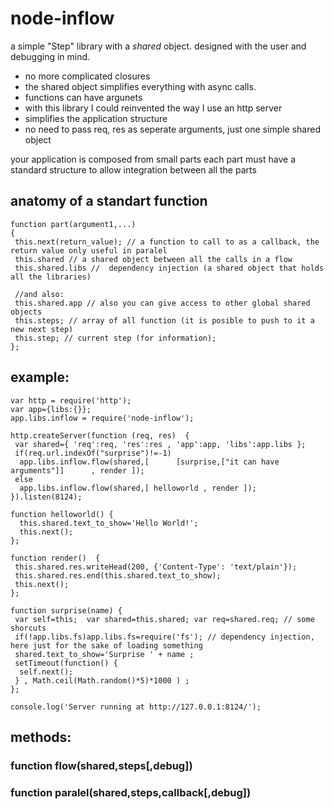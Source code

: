 # node-inflow
  a simple "Step" library with a _shared_ object.
  designed with the user and debugging in mind.

* no more complicated closures
* the shared object simplifies everything with async calls.
* functions can have argunets
* with this library I could reinvented the way I use an http server
* simplifies the application structure
* no need to pass req, res as seperate arguments, just one simple shared object


your application is composed from small parts
each part must have a standard structure to allow integration between all the parts

## anatomy of a standart function
    function part(argument1,...)
    {
     this.next(return_value); // a function to call to as a callback, the return value only useful in paralel
     this.shared // a shared object between all the calls in a flow
     this.shared.libs //  dependency injection (a shared object that holds all the libraries)
     
     //and also:
     this.shared.app // also you can give access to other global shared objects
     this.steps; // array of all function (it is posible to push to it a new next step)
     this.step; // current step (for information);
    };


## example:
    var http = require('http');
    var app={libs:{}};
    app.libs.inflow = require('node-inflow');
    
    http.createServer(function (req, res)  {
     var shared={ 'req':req, 'res':res , 'app':app, 'libs':app.libs };
     if(req.url.indexOf("surprise")!=-1)
      app.libs.inflow.flow(shared,[      [surprise,["it can have arguments"]]      , render ]);
     else
      app.libs.inflow.flow(shared,[ helloworld , render ]);
    }).listen(8124);
    
    function helloworld() {
      this.shared.text_to_show='Hello World!';
      this.next();
    };
    
    function render()  {
     this.shared.res.writeHead(200, {'Content-Type': 'text/plain'});
     this.shared.res.end(this.shared.text_to_show);     
     this.next();
    };
    
    function surprise(name) {
     var self=this;  var shared=this.shared; var req=shared.req; // some shorcuts
     if(!app.libs.fs)app.libs.fs=require('fs'); // dependency injection, here just for the sake of loading something
     shared.text_to_show='Surprise ' + name ;
     setTimeout(function() {
      self.next();
     } , Math.ceil(Math.random()*5)*1000 ) ;
    };
        
    console.log('Server running at http://127.0.0.1:8124/');

## methods:

###  function flow(shared,steps[,debug])
 
###  function paralel(shared,steps,callback[,debug])
